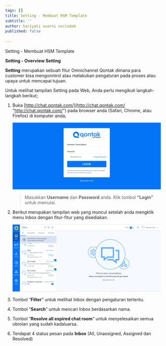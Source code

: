 ```yaml
---
tags: []
title: Setting - Membuat HSM Template
subtitle: ''
author: hariyati suarni nurindah
published: false

---
```

Setting - Membuat HSM Template

**Setting - Overview Setting**

**Setting** merupakan sebuah fitur Omnichannel Qontak dimana para customer bisa mengonntrol atau melakukan pengaturan pada proses atau upaya untuk mencapai tujuan.

Untuk melihat tampilan Setting pada Web, Anda perlu mengikuti langkah-langkah berikut;

1. Buka [http://chat.qontak.com/](http://chat.qontak.com/ "http://chat.qontak.com/") pada browser anda (Safari, Chrome, atau Firefox) di komputer anda;

   ![](/uploads/login-qontak-c.png)

   > Masukkan **Username** dan **Password** anda. Klik tombol **“Login”** untuk memulai.
2. Berikut merupakan tampilan web yang muncul setelah anda mengklik menu Inbox dengan fitur-fitur yang disediakan.

   ![](/uploads/inbox1.PNG)
3. Tombol “**Filter**” untuk melihat Inbox dengan pengaturan tertentu.
4. Tombol “**Search**” untuk mencari Inbox berdasarkan nama.
5. Tombol “**Resolve all expired chat room**” untuk menyelesaikan semua obrolan yang sudah kadaluarsa.
6. Terdapat 4 status pesan pada **Inbox** (All, Unassigned, Assigned dan Resolved)